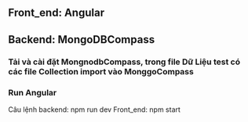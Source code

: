 ## Front_end: Angular
## Backend: MongoDBCompass

### Tải và cài đặt  MongnodbCompass, trong file Dữ Liệu test có các file Collection import vào MonggoCompass
### Run Angular
Câu lệnh
backend: npm run dev
Front_end: 
npm start

